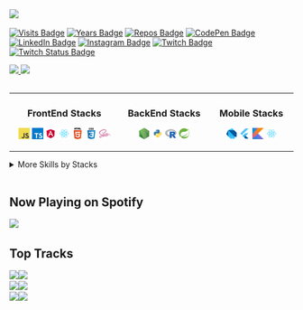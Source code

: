 <img src="https://i.ibb.co/LYLZMgP/banner.jpg">

[![Visits Badge](https://badges.pufler.dev/visits/herrmannjob/herrmannjob)](https://github.com/herrmannjob)
[![Years Badge](https://badges.pufler.dev/years/herrmannjob)](https://github.com/herrmannjob)
[![Repos Badge](https://badges.pufler.dev/repos/herrmannjob)](https://github.com/herrmannjob)
[![CodePen Badge](https://img.shields.io/badge/CodePen-Profile-informational?style=flat&logo=codepen&logoColor=white&color=2FC71E)](https://codepen.io/herrmannjob)
[![LinkedIn Badge](https://img.shields.io/badge/LinkedIn-Profile-informational?style=flat&logo=linkedin&logoColor=white&color=2FC71E)](https://www.linkedin.com/in/souherrmann)
[![Instagram Badge](https://img.shields.io/badge/Instagram-Profile-informational?style=flat&logo=instagram&logoColor=white&color=2FC71E)](https://www.instagram.com/herrmann.css)
[![Twitch Badge](https://img.shields.io/badge/Twitch-Channel-informational?style=flat&logo=twitch&logoColor=white&color=2FC71E)](https://www.twitch.tv/souherrmann)
[![Twitch Status Badge](https://img.shields.io/twitch/status/souherrmann?style=social)](https://www.twitch.tv/souherrmann)


<div>
  <a href="https://github.com/herrmannjob">
  <img height="180em" src="https://github-readme-stats.vercel.app/api?username=herrmannjob&show_icons=true&theme=chartreuse-dark&include_all_commits=true&count_private=true">
  <img height="180em" src="https://github-readme-stats.vercel.app/api/top-langs/?username=herrmannjob&layout=compact&langs_count=7&theme=chartreuse-dark">
  </a>
</div>

<br>

<table><tr><td valign="top" width="400" align="center">

### FrontEnd Stacks
<code><img height="20" src="https://raw.githubusercontent.com/github/explore/80688e429a7d4ef2fca1e82350fe8e3517d3494d/topics/javascript/javascript.png"></code>
<code><img height="20" src="https://raw.githubusercontent.com/github/explore/80688e429a7d4ef2fca1e82350fe8e3517d3494d/topics/typescript/typescript.png"></code>
<code><img height="20" src="https://raw.githubusercontent.com/github/explore/80688e429a7d4ef2fca1e82350fe8e3517d3494d/topics/angular/angular.png"></code>
<code><img height="20" src="https://raw.githubusercontent.com/github/explore/80688e429a7d4ef2fca1e82350fe8e3517d3494d/topics/react/react.png"></code>
<code><img height="20" src="https://raw.githubusercontent.com/github/explore/80688e429a7d4ef2fca1e82350fe8e3517d3494d/topics/html/html.png"></code>
<code><img height="20" src="https://raw.githubusercontent.com/github/explore/80688e429a7d4ef2fca1e82350fe8e3517d3494d/topics/css/css.png"></code>
<code><img height="20" src="https://raw.githubusercontent.com/github/explore/80688e429a7d4ef2fca1e82350fe8e3517d3494d/topics/sass/sass.png"></code>
</td><td valign="top" width="300" align="center">

### BackEnd Stacks
<code><img height="20" src="https://raw.githubusercontent.com/github/explore/80688e429a7d4ef2fca1e82350fe8e3517d3494d/topics/nodejs/nodejs.png"></code>
<code><img height="20" src="https://raw.githubusercontent.com/github/explore/80688e429a7d4ef2fca1e82350fe8e3517d3494d/topics/python/python.png"></code>
<code><img height="20" src="https://raw.githubusercontent.com/github/explore/80688e429a7d4ef2fca1e82350fe8e3517d3494d/topics/r/r.png"></code>
<code><img height="20" src="https://raw.githubusercontent.com/github/explore/80688e429a7d4ef2fca1e82350fe8e3517d3494d/topics/spring-boot/spring-boot.png"></code>
</td><td valign="top" width="300" align="center">

### Mobile Stacks
<code><img height="20" src="https://raw.githubusercontent.com/github/explore/80688e429a7d4ef2fca1e82350fe8e3517d3494d/topics/dart/dart.png"></code>
<code><img height="20" src="https://raw.githubusercontent.com/github/explore/80688e429a7d4ef2fca1e82350fe8e3517d3494d/topics/flutter/flutter.png"></code>
<code><img height="20" src="https://raw.githubusercontent.com/github/explore/80688e429a7d4ef2fca1e82350fe8e3517d3494d/topics/kotlin/kotlin.png"></code>
<code><img height="20" src="https://raw.githubusercontent.com/github/explore/80688e429a7d4ef2fca1e82350fe8e3517d3494d/topics/react-native/react-native.png"></code>
</td></tr></table>

<details>
<summary>More Skills by Stacks</summary>
<br>
  
![](https://img.shields.io/badge/FrontEnd-Redux-informational?style=flat&logo=Redux&logoColor=white&color=2FC71E)
![](https://img.shields.io/badge/FrontEnd-Svelte-informational?style=flat&logo=Svelte&logoColor=white&color=2FC71E)
![](https://img.shields.io/badge/FrontEnd-Next.js-informational?style=flat&logo=next.js&logoColor=white&color=2FC71E)
![](https://img.shields.io/badge/FrontEnd-Nuxt.js-informational?style=flat&logo=nuxt.js&logoColor=white&color=2FC71E)
![](https://img.shields.io/badge/FrontEnd-MaterialUI-informational?style=flat&logo=materialui&logoColor=white&color=2FC71E)
![](https://img.shields.io/badge/FrontEnd-Bootstrap-informational?style=flat&logo=bootstrap&logoColor=white&color=2FC71E)
![](https://img.shields.io/badge/FrontEnd-Less-informational?style=flat&logo=less&logoColor=white&color=2FC71E)
![](https://img.shields.io/badge/FrontEnd-Tailwind-informational?style=flat&logo=Tailwind-CSS&logoColor=white&color=2FC71E)
![](https://img.shields.io/badge/FrontEnd-Stylus-informational?style=flat&logo=Stylus&logoColor=white&color=2FC71E)
  
<br>
  
![](https://img.shields.io/badge/BackEnd-Nest.js-informational?style=flat&logo=Nestjs&logoColor=white&color=2FC71E)
![](https://img.shields.io/badge/BackEnd-Java-informational?style=flat&logo=Java&logoColor=white&color=2FC71E)
![](https://img.shields.io/badge/BackEnd-CSharp-informational?style=flat&logo=c-sharp&logoColor=white&color=2FC71E)
![](https://img.shields.io/badge/BackEnd-.NET-informational?style=flat&logo=.net&logoColor=white&color=2FC71E)
![](https://img.shields.io/badge/BackEnd-MongoDB-informational?style=flat&logo=MongoDB&logoColor=white&color=2FC71E)
![](https://img.shields.io/badge/BackEnd-MySQL-informational?style=flat&logo=MySQL&logoColor=white&color=2FC71E)
![](https://img.shields.io/badge/BackEnd-Oracle-informational?style=flat&logo=oracle&logoColor=white&color=2FC71E)
  
<br>

![](https://img.shields.io/badge/Mobile-Ionic-informational?style=flat&logo=ionic&logoColor=white&color=2FC71E)
![](https://img.shields.io/badge/Mobile-SwiftUI-informational?style=flat&logo=swift&logoColor=white&color=2FC71E)

<br>

![](https://img.shields.io/badge/Test-Jasmine-informational?style=flat&logo=Jasmine&logoColor=white&color=2FC71E)
![](https://img.shields.io/badge/Test-Jest-informational?style=flat&logo=jest&logoColor=white&color=2FC71E)
![](https://img.shields.io/badge/Test-Mocha-informational?style=flat&logo=Mocha&logoColor=white&color=2FC71E)
![](https://img.shields.io/badge/Test-Cypress-informational?style=flat&logo=Cypress&logoColor=white&color=2FC71E)
![](https://img.shields.io/badge/Test-Cucumber-informational?style=flat&logo=Cucumber&logoColor=white&color=2FC71E)

<br>

![](https://img.shields.io/badge/Tools-Docker-informational?style=flat&logo=docker&logoColor=white&color=2FC71E)
![](https://img.shields.io/badge/Tools-NGINX-informational?style=flat&logo=nginx&logoColor=white&color=2FC71E)
![](https://img.shields.io/badge/Tools-Netlify-informational?style=flat&logo=netlify&logoColor=white&color=2FC71E)
![](https://img.shields.io/badge/Tools-Heroku-informational?style=flat&logo=heroku&logoColor=white&color=2FC71E)
![](https://img.shields.io/badge/Tools-Vercel-informational?style=flat&logo=vercel&logoColor=white&color=2FC71E)
![](https://img.shields.io/badge/Tools-Babel.js-informational?style=flat&logo=babel&logoColor=white&color=2FC71E)
![](https://img.shields.io/badge/Tools-Gulp.js-informational?style=flat&logo=gulp&logoColor=white&color=2FC71E)
![](https://img.shields.io/badge/Tools-Webpack-informational?style=flat&logo=webpack&logoColor=white&color=2FC71E)
![](https://img.shields.io/badge/Tools-NPM-informational?style=flat&logo=npm&logoColor=white&color=2FC71E)
![](https://img.shields.io/badge/Tools-Postman-informational?style=flat&logo=Postman&logoColor=white&color=2FC71E)
![](https://img.shields.io/badge/Tools-Insomnia-informational?style=flat&logo=Adobe-Insomnia&logoColor=white&color=2FC71E)
![](https://img.shields.io/badge/Tools-Illustrator-informational?style=flat&logo=Adobe-Illustrator&logoColor=white&color=2FC71E)
![](https://img.shields.io/badge/Tools-Figma-informational?style=flat&logo=Figma&logoColor=white&color=2FC71E)
![](https://img.shields.io/badge/Tools-GitHub-informational?style=flat&logo=GitHub&logoColor=white&color=2FC71E)
![](https://img.shields.io/badge/Tools-GitLab-informational?style=flat&logo=GitLab&logoColor=white&color=2FC71E)
![](https://img.shields.io/badge/Tools-Bitbucket-informational?style=flat&logo=Bitbucket&logoColor=white&color=2FC71E)
![](https://img.shields.io/badge/Tools-Jira-informational?style=flat&logo=Jira-Software&logoColor=white&color=2FC71E)
![](https://img.shields.io/badge/Tools-Trello-informational?style=flat&logo=trello&logoColor=white&color=2FC71E)
</details>

<br>

## Now Playing on Spotify
<a href="https://now-playing-profile-herrmannjob.vercel.app/now-playing?open"><img src="https://now-playing-profile-herrmannjob.vercel.app/now-playing" height="64"></a>

## Top Tracks
<div style="display: flex !important; flex-direction: row !important" align="space-between">
  <a href="https://now-playing-profile-herrmannjob.vercel.app/top-tracks?i=1&open"><img src="https://now-playing-profile-herrmannjob.vercel.app/top-tracks?i=1" width="45%"></a>
  <a href="https://now-playing-profile-herrmannjob.vercel.app/top-tracks?i=4&open"><img src="https://now-playing-profile-herrmannjob.vercel.app/top-tracks?i=4" width="45%"></a>
</div>
<div style="display: flex !important; flex-direction: row !important" align="space-between">
  <a href="https://now-playing-profile-herrmannjob.vercel.app/top-tracks?i=2&open"><img src="https://now-playing-profile-herrmannjob.vercel.app/top-tracks?i=2" width="45%"></a>
  <a href="https://now-playing-profile-herrmannjob.vercel.app/top-tracks?i=5&open"><img src="https://now-playing-profile-herrmannjob.vercel.app/top-tracks?i=5" width="45%"></a>
</div>
<div style="display: flex !important; flex-direction: row !important" align="space-between">
  <a href="https://now-playing-profile-herrmannjob.vercel.app/top-tracks?i=3&open"><img src="https://now-playing-profile-herrmannjob.vercel.app/top-tracks?i=3" width="45%"></a>
  <a href="https://now-playing-profile-herrmannjob.vercel.app/top-tracks?i=6&open"><img src="https://now-playing-profile-herrmannjob.vercel.app/top-tracks?i=6" width="45%"></a>
</div>
